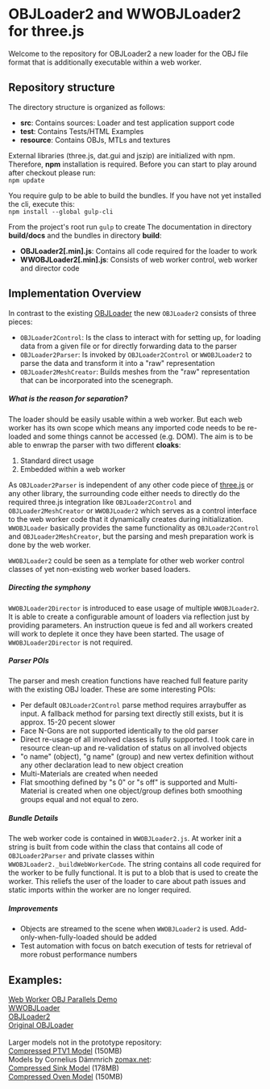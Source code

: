 OBJLoader2 and WWOBJLoader2 for three.js
===

Welcome to the repository for OBJLoader2 a new loader for the OBJ file format that is additionally executable within a web worker.

## Repository structure
The directory structure is organized as follows:
- **src**: Contains sources: Loader and test application support code
- **test**: Contains Tests/HTML Examples
- **resource**: Contains OBJs, MTLs and textures

External libraries (three.js, dat.gui and jszip) are initialized with npm. Therefore, **npm** installation is required.
Before you can start to play around after checkout please run:<br>
`npm update`

You require gulp to be able to build the bundles. If you have not yet installed the cli, execute this:<br>
`npm install --global gulp-cli`

From the project's root run `gulp` to create The documentation in directory **build/docs** and the bundles in directory **build**:
 - **OBJLoader2[.min].js**: Contains all code required for the loader to work
 - **WWOBJLoader2[.min].js**: Consists of web worker control, web worker and director code

## Implementation Overview
In contrast to the existing [OBJLoader](https://github.com/mrdoob/three.js/blob/dev/examples/js/loaders/OBJLoader.js) the new `OBJLoader2` consists of three pieces:
- `OBJLoader2Control`: Is the class to interact with for setting up, for loading data from a given file or for directly forwarding data to the parser
- `OBJLoader2Parser`: Is invoked by `OBJLoader2Control` or `WWOBJLoader2` to parse the data and transform it into a "raw" representation
- `OBJLoader2MeshCreator`: Builds meshes from the "raw" representation that can be incorporated into the scenegraph.

##### What is the reason for separation?
The loader should be easily usable within a web worker. But each web worker has its own scope which means any imported code needs to be re-loaded and some things cannot be accessed (e.g. DOM). The aim is to be able to enwrap the parser with two different **cloaks**:
1. Standard direct usage
2. Embedded within a web worker

As `OBJLoader2Parser` is independent of any other code piece of [three.js](https://threejs.org) or any other library, the surrounding code either needs to directly do the required three.js integration like `OBJLoader2Control` and `OBJLoader2MeshCreator` or `WWOBJLoader2` which serves as a control interface to the web worker code that it dynamically creates during initialization. `WWOBJLoader` basically provides the same functionality as `OBJLoader2Control` and `OBJLoader2MeshCreator`, but the parsing and mesh preparation work is done by the web worker.

`WWOBJLoader2` could be seen as a template for other web worker control classes of yet non-existing web worker based loaders.

##### Directing the symphony
`WWOBJLoader2Director` is introduced to ease usage of multiple `WWOBJLoader2`. It is able to create a configurable amount of loaders via reflection just by providing parameters. An instruction queue is fed and all workers created will work to deplete it once they have been started. The usage of `WWOBJLoader2Director` is not required.

##### Parser POIs
The parser and mesh creation functions have reached full feature parity with the existing OBJ loader. These are some interesting POIs:
- Per default `OBJLoader2Control` parse method requires arraybuffer as input. A fallback method for parsing text directly still exists, but it is approx. 15-20 pecent slower
- Face N-Gons are not supported identically to the old parser
- Direct re-usage of all involved classes is fully supported. I took care in resource clean-up and re-validation of status on all involved objects
- "o name" (object), "g name" (group) and new vertex definition without any other declaration lead to new object creation
- Multi-Materials are created when needed
- Flat smoothing defined by "s 0" or "s off" is supported and Multi-Material is created when one object/group defines both smoothing groups equal and not equal to zero.

##### Bundle Details
The web worker code is contained in `WWOBJLoader2.js`. At worker init a string is built from code within the class that contains all code of `OBJLoader2Parser` and private classes within `WWOBJLoader2._buildWebWorkerCode`. The string contains all code required for the worker to be fully functional. It is put to a blob that is used to create the worker. This reliefs the user of the loader to care about path issues and static imports within the worker are no longer required.

##### Improvements
- Objects are streamed to the scene when `WWOBJLoader2` is used. Add-only-when-fully-loaded should be added
- Test automation with focus on batch execution of tests for retrieval of more robust performance numbers

## Examples:
[Web Worker OBJ Parallels Demo](https://kaisalmen.de/proto/test/wwparallels/main.min.html)<br>
[WWOBJLoader](http://kaisalmen.de/proto/test/wwobjloader2complex/main.min.html)<br>
[OBJLoader2](http://kaisalmen.de/proto/test/objloader2/main.min.html)<br>
[Original OBJLoader](http://kaisalmen.de/proto/test/three.js.old/webgl_loader_objloader_direct.html)<br>
<br>
Larger models not in the prototype repository:<br>
[Compressed PTV1 Model](http://kaisalmen.de/proto/resource/obj/PTV1/PTV1.zip) (150MB)<br>
Models by Cornelius Dämmrich [zomax.net](https://zomax.net/free-stuff/):<br>
[Compressed Sink Model](http://kaisalmen.de/proto/resource/obj/zomax/zomax-net_haze-sink-scene.zip) (178MB)<br>
[Compressed Oven Model](http://kaisalmen.de/proto/resource/obj/zomax/zomax-net_haze-oven-scene.zip) (150MB)<br>

